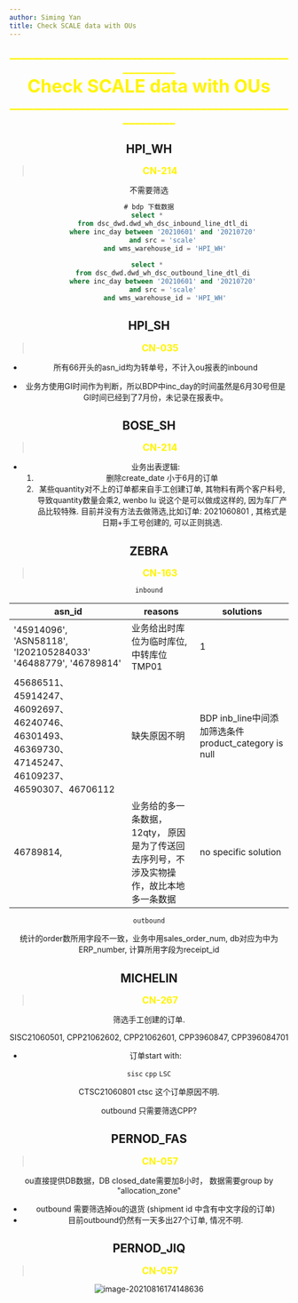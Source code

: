 ```yaml
---
author: Siming Yan
title: Check SCALE data with OUs
---
```


<center><span style="color:rgba(255,244,0,1);font-size:22px"><b>_________________________________________________________</b></span>

<center><span style="color:rgba(255,244,0,1);font-size:32px"><b>Check SCALE data with OUs
</b></span>

<center><span style="color:rgba(255,244,0,1);font-size:22px"><b>_________________________________________________________</b></span>



## HPI_WH 

> <span style="color:rgba(255,244,0,1);font-size:17px"><b>CN-214</b></span>

不需要筛选

```sql
# bdp 下载数据
select * 
        from dsc_dwd.dwd_wh_dsc_inbound_line_dtl_di 
        where inc_day between '20210601' and '20210720' 
        and src = 'scale' 
        and wms_warehouse_id = 'HPI_WH'
        
select * 
        from dsc_dwd.dwd_wh_dsc_outbound_line_dtl_di 
        where inc_day between '20210601' and '20210720' 
        and src = 'scale' 
        and wms_warehouse_id = 'HPI_WH'
```



## HPI_SH 

> <span style="color:rgba(255,244,0,1);font-size:17px"><b>CN-035</b></span>

<Albert Huang>

+ 所有66开头的asn_id均为转单号，不计入ou报表的inbound

+ 业务方使用GI时间作为判断，所以BDP中inc_day的时间虽然是6月30号但是GI时间已经到了7月份，未记录在报表中。





## BOSE_SH

><span style="color:rgba(255,244,0,1);font-size:17px"><b>CN-214</b></span>

+ 业务出表逻辑:  
  1. 删除create_date 小于6月的订单 
  2. 某些quantity对不上的订单都来自手工创建订单, 其物料有两个客户料号, 导致quantity数量会乘2, wenbo lu 说这个是可以做成这样的, 因为车厂产品比较特殊. 目前并没有方法去做筛选,比如订单: 2021060801 , 其格式是日期+手工号创建的, 可以正则挑选. 



## ZEBRA 

> <span style="color:rgba(255,244,0,1);font-size:17px"><b>CN-163</b></span>

<HaiBo Yu>

`inbound`

| asn_id                                                       | reasons                                                      | solutions                                             |
| ------------------------------------------------------------ | ------------------------------------------------------------ | ----------------------------------------------------- |
| '45914096', 'ASN58118', 'I202105284033' '46488779', '46789814' | 业务给出时库位为临时库位, 中转库位TMP01                      | 1                                                     |
| 45686511、45914247、46092697、46240746、46301493、46369730、47145247、46109237、46590307、46706112 | 缺失原因不明                                                 | BDP  inb_line中间添加筛选条件product_category is null |
| 46789814,                                                    | 业务给的多一条数据，12qty， 原因是为了传送回去序列号，不涉及实物操作，故比本地多一条数据 | no specific solution                                  |

`outbound`

统计的order数所用字段不一致，业务中用sales_order_num, db对应为中为ERP_number, 计算所用字段为receipt_id





## MICHELIN

> <span style="color:rgba(255,244,0,1);font-size:17px"><b>CN-267</b></span>

筛选手工创建的订单. 

SISC21060501, CPP21062602, CPP21062601, CPP3960847, CPP396084701 

+ 订单start with: 

`sisc` `cpp` `LSC`

CTSC21060801 ctsc 这个订单原因不明.



outbound 只需要筛选CPP?

## PERNOD_FAS

> <span style="color:rgba(255,244,0,1);font-size:17px"><b>CN-057</b></span>



ou直接提供DB数据，DB closed_date需要加8小时， 数据需要group by "allocation_zone"

+ outbound 需要筛选掉ou的退货 (shipment id 中含有中文字段的订单)
+ 目前outbound仍然有一天多出27个订单, 情况不明.



## PERNOD_JIQ

> <span style="color:rgba(255,244,0,1);font-size:17px"><b>CN-057</b></span>





![image-20210816174148636](C:\Users\dscshap3808\AppData\Roaming\Typora\typora-user-images\image-20210816174148636.png)